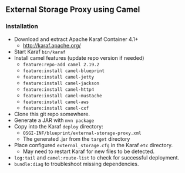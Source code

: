 ## External Storage Proxy using Camel

### Installation

- Download and extract Apache Karaf Container 4.1+
  - http://karaf.apache.org/
- Start Karaf `bin/karaf`
- Install camel features (update repo version if needed)
  - `feature:repo-add camel 2.19.2`
  - `feature:install camel-blueprint`
  - `feature:install camel-jetty`
  - `feature:install camel-jackson`
  - `feature:install camel-http4`
  - `feature:install camel-mustache`
  - `feature:install camel-aws`
  - `feature:install camel-cxf`
- Clone this git repo somewhere.
- Generate a JAR with `mvn package`    
- Copy into the Karaf `deploy` directory:
  - `OSGI-INF/blueprint/external-storage-proxy.xml`
  - The generated .jar from the `target` directory 
- Place configured `external_storage.cfg` in the Karaf `etc` directory.
  - May need to restart Karaf for new files to be detected.  
- `log:tail` and `camel:route-list` to check for successful deployment.
- `bundle:diag` to troubleshoot missing dependencies.
